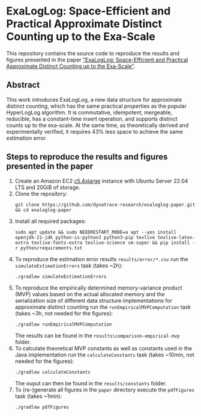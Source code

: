 # ExaLogLog: Space-Efficient and Practical Approximate Distinct Counting up to the Exa-Scale

This repository contains the source code to reproduce the results and figures presented in the paper ["ExaLogLog: Space-Efficient and Practical Approximate Distinct Counting up to the Exa-Scale"](https://arxiv.org/abs/2402.13726).

## Abstract
This work introduces ExaLogLog, a new data structure for approximate distinct counting, which has the same practical properties as the popular HyperLogLog algorithm. It is commutative, idempotent, mergeable, reducible, has a constant-time insert operation, and supports distinct counts up to the exa-scale. At the same time, as theoretically derived and experimentally verified, it requires 43% less space to achieve the same estimation error.

## Steps to reproduce the results and figures presented in the paper
1. Create an Amazon EC2 [c5.4xlarge](https://aws.amazon.com/ec2/instance-types/c5/) instance with Ubuntu Server 22.04 LTS and 20GiB of storage.
2. Clone the repository:
   ```
   git clone https://github.com/dynatrace-research/exaloglog-paper.git && cd exaloglog-paper
   ```
3. Install all required packages:
   ```
   sudo apt update && sudo NEEDRESTART_MODE=a apt --yes install openjdk-21-jdk python-is-python3 python3-pip texlive texlive-latex-extra texlive-fonts-extra texlive-science cm-super && pip install -r python/requirements.txt
   ```
4. To reproduce the estimation error results `results/error/*.csv` run the `simulateEstimationErrors` task (takes ~2h):
   ```
   ./gradlew simulateEstimationErrors
   ```
5. To reproduce the empirically determined memory-variance product (MVP) values based on the actual allocated memory and the serialization size of different data structure implementations for approximate distinct counting run the `runEmpiricalMVPComputation` task (takes ~3h, not needed for the figures):
   ```
   ./gradlew runEmpiricalMVPComputation
   ```
   The results can be found in the `results\comparison-empirical-mvp` folder.
6. To calculate theoretical MVP constants as well as constants used in the Java implementation run the `calculateConstants` task (takes ~10min, not needed for the figures):
   ```
   ./gradlew calculateConstants
   ```
   The ouput can then be found in the `results/constants` folder.
7. To (re-)generate all figures in the `paper` directory execute the `pdfFigures` task (takes ~1min):
   ```
   ./gradlew pdfFigures
   ```
